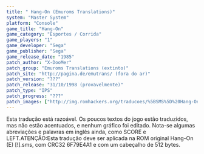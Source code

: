 ```yaml
---
title: " Hang-On (Emuroms Translations)"
system: "Master System"
platform: "Console"
game_title: "Hang-On"
game_category: "Esportes / Corrida"
game_players: "1"
game_developer: "Sega"
game_publisher: "Sega"
game_release_date: "1985"
patch_author: "X-DooMer"
patch_group: "Emuroms Translations (extinto)"
patch_site: "http://pagina.de/emutrans/ (fora do ar)"
patch_version: "???"
patch_release: "31/10/1998 (provavelmente)"
patch_type: "IPS"
patch_progress: "???"
patch_images: ["http://img.romhackers.org/traducoes/%5BSMS%5D%20Hang-On%20-%20Emuroms%20Translations%20-%201.png","http://img.romhackers.org/traducoes/%5BSMS%5D%20Hang-On%20-%20Emuroms%20Translations%20-%202.png"]
---
```

Esta tradução está razoável. Os poucos textos do jogo estão traduzidos, mas não estão acentuados, e nenhum gráfico foi editado. Nota-se algumas abreviações e palavras em inglês ainda, como SCORE e LEFT.ATENÇÃO:Esta tradução deve ser aplicada na ROM original Hang-On (E) [!].sms, com CRC32 6F79E4A1 e com um cabeçalho de 512 bytes.